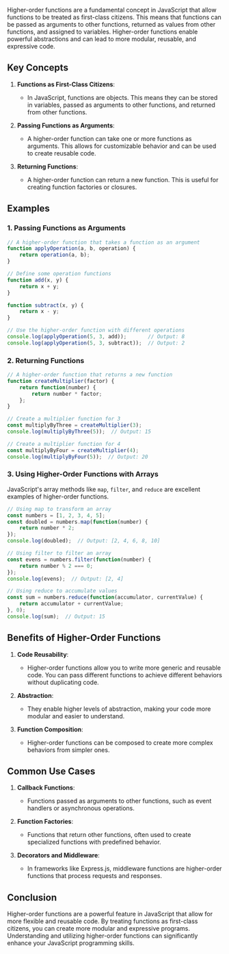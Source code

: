 Higher-order functions are a fundamental concept in JavaScript that allow functions to be treated as first-class citizens. This means that functions can be passed as arguments to other functions, returned as values from other functions, and assigned to variables. Higher-order functions enable powerful abstractions and can lead to more modular, reusable, and expressive code.

## Key Concepts

1. **Functions as First-Class Citizens**:
   - In JavaScript, functions are objects. This means they can be stored in variables, passed as arguments to other functions, and returned from other functions.

2. **Passing Functions as Arguments**:
   - A higher-order function can take one or more functions as arguments. This allows for customizable behavior and can be used to create reusable code.

3. **Returning Functions**:
   - A higher-order function can return a new function. This is useful for creating function factories or closures.

## Examples

### 1. Passing Functions as Arguments

```javascript
// A higher-order function that takes a function as an argument
function applyOperation(a, b, operation) {
    return operation(a, b);
}

// Define some operation functions
function add(x, y) {
    return x + y;
}

function subtract(x, y) {
    return x - y;
}

// Use the higher-order function with different operations
console.log(applyOperation(5, 3, add));       // Output: 8
console.log(applyOperation(5, 3, subtract));  // Output: 2
```

### 2. Returning Functions

```javascript
// A higher-order function that returns a new function
function createMultiplier(factor) {
    return function(number) {
        return number * factor;
    };
}

// Create a multiplier function for 3
const multiplyByThree = createMultiplier(3);
console.log(multiplyByThree(5));  // Output: 15

// Create a multiplier function for 4
const multiplyByFour = createMultiplier(4);
console.log(multiplyByFour(5));  // Output: 20
```

### 3. Using Higher-Order Functions with Arrays

JavaScript's array methods like `map`, `filter`, and `reduce` are excellent examples of higher-order functions.

```javascript
// Using map to transform an array
const numbers = [1, 2, 3, 4, 5];
const doubled = numbers.map(function(number) {
    return number * 2;
});
console.log(doubled);  // Output: [2, 4, 6, 8, 10]

// Using filter to filter an array
const evens = numbers.filter(function(number) {
    return number % 2 === 0;
});
console.log(evens);  // Output: [2, 4]

// Using reduce to accumulate values
const sum = numbers.reduce(function(accumulator, currentValue) {
    return accumulator + currentValue;
}, 0);
console.log(sum);  // Output: 15
```

## Benefits of Higher-Order Functions

1. **Code Reusability**:
   - Higher-order functions allow you to write more generic and reusable code. You can pass different functions to achieve different behaviors without duplicating code.

2. **Abstraction**:
   - They enable higher levels of abstraction, making your code more modular and easier to understand.

3. **Function Composition**:
   - Higher-order functions can be composed to create more complex behaviors from simpler ones.

## Common Use Cases

1. **Callback Functions**:
   - Functions passed as arguments to other functions, such as event handlers or asynchronous operations.

2. **Function Factories**:
   - Functions that return other functions, often used to create specialized functions with predefined behavior.

3. **Decorators and Middleware**:
   - In frameworks like Express.js, middleware functions are higher-order functions that process requests and responses.

## Conclusion

Higher-order functions are a powerful feature in JavaScript that allow for more flexible and reusable code. By treating functions as first-class citizens, you can create more modular and expressive programs. Understanding and utilizing higher-order functions can significantly enhance your JavaScript programming skills.